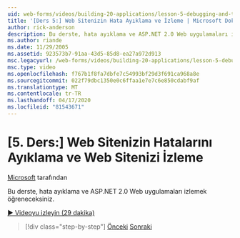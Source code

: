 ```yaml
---
uid: web-forms/videos/building-20-applications/lesson-5-debugging-and-tracing-your-website
title: '[Ders 5:] Web Sitenizin Hata Ayıklama ve İzleme | Microsoft Dokümanlar'
author: rick-anderson
description: Bu derste, hata ayıklama ve ASP.NET 2.0 Web uygulamaları izlemek öğreneceksiniz.
ms.author: riande
ms.date: 11/29/2005
ms.assetid: 923573b7-91aa-43d5-85d8-ea27a972d913
msc.legacyurl: /web-forms/videos/building-20-applications/lesson-5-debugging-and-tracing-your-website
msc.type: video
ms.openlocfilehash: f767b1f8fa7dbfe7c54993bf29d3f691ca968a8e
ms.sourcegitcommit: 022f79dbc1350e0c6ffaa1e7e7c6e850cdabf9af
ms.translationtype: MT
ms.contentlocale: tr-TR
ms.lasthandoff: 04/17/2020
ms.locfileid: "81543671"
---
```

# <a name="lesson-5-debugging-and-tracing-your-website"></a>[5. Ders:] Web Sitenizin Hatalarını Ayıklama ve Web Sitenizi İzleme

[Microsoft](https://github.com/microsoft) tarafından

Bu derste, hata ayıklama ve ASP.NET 2.0 Web uygulamaları izlemek öğreneceksiniz.

[&#9654; Videoyu izleyin (29 dakika)](https://channel9.msdn.com/Blogs/ASP-NET-Site-Videos/lesson-5-debugging-and-tracing-your-website)

> [!div class="step-by-step"]
> [Önceki](lesson-4-understanding-web-application-state.md)
> [Sonraki](lesson-6-working-with-stylesheets-and-master-pages.md)
